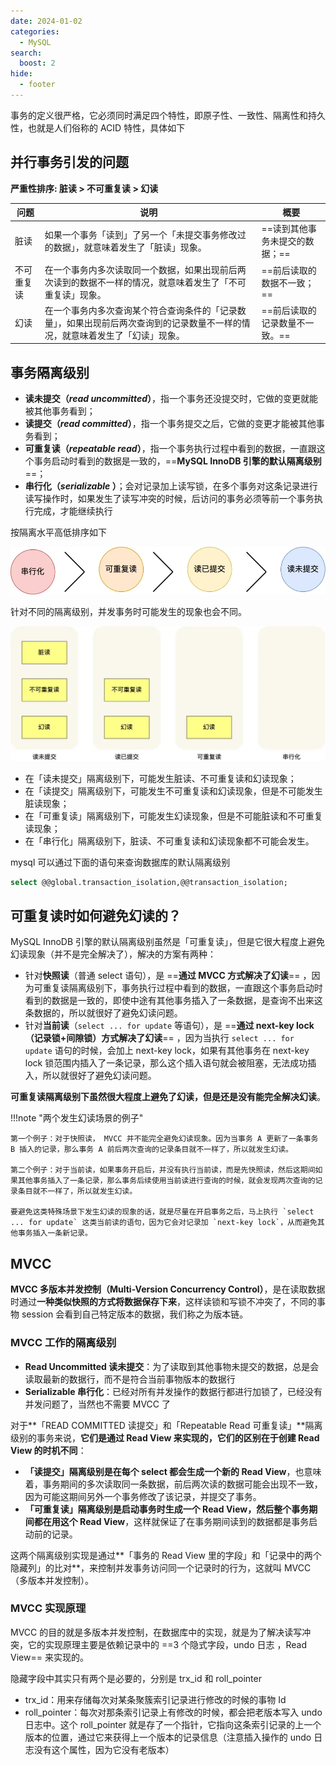 ```yaml
---
date: 2024-01-02
categories:
  - MySQL
search:
  boost: 2
hide:
  - footer
---
```


事务的定义很严格，它必须同时满足四个特性，即原子性、一致性、隔离性和持久性，也就是人们俗称的 ACID 特性，具体如下

## 并行事务引发的问题

**严重性排序: 脏读 > 不可重复读 > 幻读**

| 问题       | 说明                                                                                                                           | 概要                           |
| ---------- | ------------------------------------------------------------------------------------------------------------------------------ | ------------------------------ |
| 脏读       | 如果一个事务「读到」了另一个「未提交事务修改过的数据」，就意味着发生了「脏读」现象。                                           | ==读到其他事务未提交的数据；== |
| 不可重复读 | 在一个事务内多次读取同一个数据，如果出现前后两次读到的数据不一样的情况，就意味着发生了「不可重复读」现象。                     | ==前后读取的数据不一致；==     |
| 幻读       | 在一个事务内多次查询某个符合查询条件的「记录数量」，如果出现前后两次查询到的记录数量不一样的情况，就意味着发生了「幻读」现象。 | ==前后读取的记录数量不一致。== |

## 事务隔离级别

- **读未提交（_read uncommitted_）**，指一个事务还没提交时，它做的变更就能被其他事务看到；
- **读提交（_read committed_）**，指一个事务提交之后，它做的变更才能被其他事务看到；
- **可重复读（_repeatable read_）**，指一个事务执行过程中看到的数据，一直跟这个事务启动时看到的数据是一致的，==**MySQL InnoDB 引擎的默认隔离级别**==；
- **串行化（*serializable* ）**；会对记录加上读写锁，在多个事务对这条记录进行读写操作时，如果发生了读写冲突的时候，后访问的事务必须等前一个事务执行完成，才能继续执行

按隔离水平高低排序如下

![](../assets/img/mysql/trans_isoloation_level.webp)

针对不同的隔离级别，并发事务时可能发生的现象也会不同。

![](../assets/img/mysql/diff_trans_trouble.webp)

- 在「读未提交」隔离级别下，可能发生脏读、不可重复读和幻读现象；
- 在「读提交」隔离级别下，可能发生不可重复读和幻读现象，但是不可能发生脏读现象；
- 在「可重复读」隔离级别下，可能发生幻读现象，但是不可能脏读和不可重复读现象；
- 在「串行化」隔离级别下，脏读、不可重复读和幻读现象都不可能会发生。

mysql 可以通过下面的语句来查询数据库的默认隔离级别

```sql
select @@global.transaction_isolation,@@transaction_isolation;

```

## 可重复读时如何避免幻读的？

MySQL InnoDB 引擎的默认隔离级别虽然是「可重复读」，但是它很大程度上避免幻读现象（并不是完全解决了），解决的方案有两种：

- 针对**快照读**（普通 select 语句），是 ==**通过 MVCC 方式解决了幻读**== ，因为可重复读隔离级别下，事务执行过程中看到的数据，一直跟这个事务启动时看到的数据是一致的，即使中途有其他事务插入了一条数据，是查询不出来这条数据的，所以就很好了避免幻读问题。
- 针对**当前读**（`select ... for update` 等语句），是 ==**通过 next-key lock（记录锁+间隙锁）方式解决了幻读**== ，因为当执行 `select ... for update` 语句的时候，会加上 next-key lock，如果有其他事务在 next-key lock 锁范围内插入了一条记录，那么这个插入语句就会被阻塞，无法成功插入，所以就很好了避免幻读问题。

**可重复读隔离级别下虽然很大程度上避免了幻读，但是还是没有能完全解决幻读**。

!!!note "两个发生幻读场景的例子"

    第一个例子：对于快照读， MVCC 并不能完全避免幻读现象。因为当事务 A 更新了一条事务 B 插入的记录，那么事务 A 前后两次查询的记录条目就不一样了，所以就发生幻读。

    第二个例子：对于当前读，如果事务开启后，并没有执行当前读，而是先快照读，然后这期间如果其他事务插入了一条记录，那么事务后续使用当前读进行查询的时候，就会发现两次查询的记录条目就不一样了，所以就发生幻读。

    要避免这类特殊场景下发生幻读的现象的话，就是尽量在开启事务之后，马上执行 `select ... for update` 这类当前读的语句，因为它会对记录加 `next-key lock`，从而避免其他事务插入一条新记录。

## MVCC

**MVCC 多版本并发控制（Multi-Version Concurrency Control）**，是在读取数据时通过**一种类似快照的方式将数据保存下来**，这样读锁和写锁不冲突了，不同的事物 session 会看到自己特定版本的数据，我们称之为版本链。

### MVCC 工作的隔离级别

- **Read Uncommitted 读未提交**：为了读取到其他事物未提交的数据，总是会读取最新的数据行，而不是符合当前事物版本的数据行
- **Serializable 串行化**：已经对所有并发操作的数据行都进行加锁了，已经没有并发问题了，当然也不需要 MVCC 了

对于**「READ COMMITTED 读提交」和「Repeatable Read 可重复读」**隔离级别的事务来说，**它们是通过 Read View 来实现的，它们的区别在于创建 Read View 的时机不同**：

- **「读提交」隔离级别是在每个 select 都会生成一个新的 Read View**，也意味着，事务期间的多次读取同一条数据，前后两次读的数据可能会出现不一致，因为可能这期间另外一个事务修改了该记录，并提交了事务。
- **「可重复读」隔离级别是启动事务时生成一个 Read View，然后整个事务期间都在用这个 Read View**，这样就保证了在事务期间读到的数据都是事务启动前的记录。

这两个隔离级别实现是通过**「事务的 Read View 里的字段」和「记录中的两个隐藏列」的比对**，来控制并发事务访问同一个记录时的行为，这就叫 MVCC（多版本并发控制）。

### MVCC 实现原理

MVCC 的目的就是多版本并发控制，在数据库中的实现，就是为了解决读写冲突，它的实现原理主要是依赖记录中的 ==3 个隐式字段，undo 日志 ，Read View== 来实现的。

隐藏字段中其实只有两个是必要的，分别是 trx_id 和 roll_pointer

- trx_id：用来存储每次对某条聚簇索引记录进行修改的时候的事物 Id
- roll_pointer：每次对那条索引记录上有修改的时候，都会把老版本写入 undo 日志中。这个 roll_pointer 就是存了一个指针，它指向这条索引记录的上一个版本的位置，通过它来获得上一个版本的记录信息（注意插入操作的 undo 日志没有这个属性，因为它没有老版本）

[^1]: [小林 coding-图解 MySQL 事务篇](https://xiaolincoding.com/mysql/transaction/mvcc.html)
